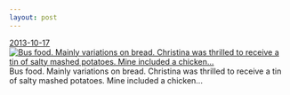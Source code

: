 ```yaml
---
layout: post
---
```


<p>
  <time><a href="/96">2013-10-17</a></time>
  <a href="/96"><img src="{{ site.assets_url }}/96-640.jpg" srcset="{{ site.assets_url }}/96-1280.jpg 1280w, {{ site.assets_url }}/96-960.jpg 960w, {{ site.assets_url }}/96-640.jpg 640w, {{ site.assets_url }}/96-320.jpg 320w" sizes="(min-width: 700px) 50vw, calc(100vw - 2rem)" alt="Bus food. Mainly variations on bread. Christina was thrilled to receive a tin of salty mashed potatoes. Mine included a chicken..." /></a>
  <span>Bus food. Mainly variations on bread. Christina was thrilled to receive a tin of salty mashed potatoes. Mine included a chicken...</span>
</p>
